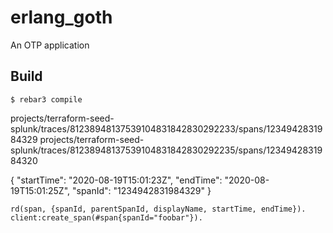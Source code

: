 erlang_goth
=====

An OTP application

Build
-----

    $ rebar3 compile


projects/terraform-seed-splunk/traces/81238948137539104831842830292233/spans/1234942831984329
projects/terraform-seed-splunk/traces/81238948137539104831842830292235/spans/1234942831984320


{
  "startTime": "2020-08-19T15:01:23Z",
  "endTime": "2020-08-19T15:01:25Z",
  "spanId": "1234942831984329"
}

```
rd(span, {spanId, parentSpanId, displayName, startTime, endTime}).
client:create_span(#span{spanId="foobar"}).
```

